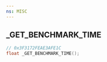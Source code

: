 ```yaml
---
ns: MISC
---
```

## _GET_BENCHMARK_TIME

```c
// 0x3F3172FEAE3AFE1C
float _GET_BENCHMARK_TIME();
```

